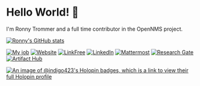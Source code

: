 # Hello World! 👋

I'm Ronny Trommer and a full time contributor in the OpenNMS project.

[![Ronny's GitHub stats](https://github-readme-stats.vercel.app/api?username=indigo423&show_icons=true&theme=synthwave)](https://github.com/anuraghazra/github-readme-stats)

[![My job](https://img.shields.io/badge/My%20job-OpenNMS-success?style=flat-square&logo=microgenetics&logoColor=white)](https://www.opennms.com/)
[![Website](https://img.shields.io/badge/Website-blog.no42.org-informational?style=flat-square&logo=jekyll&logoColor=white)](https://blog.no42.org)
[![LinkFree](https://img.shields.io/badge/LinkFree-indigo423-informational?style=flat-square&logo=linktree&logoColor=white)](https://linkfree.eddiehub.io/indigo423)
[![LinkedIn](https://img.shields.io/badge/LinkedIn-ronnytrommer-informational?style=flat-square&logo=linkedin&logoColor=white)](https://www.linkedin.com/in/ronnytrommer/)
[![Mattermost](https://img.shields.io/badge/Mattermost-%40indigo423-informational?style=flat-square&logo=mattermost&logoColor=white)](https://chat.opennms.com)
[![Research Gate](https://img.shields.io/badge/ResearchGate-Ronny%20Trommer-informational?style=flat-square&logo=researchgate&logoColor=white)](https://www.researchgate.net/profile/Ronny-Trommer)
[![Artifact Hub](https://img.shields.io/endpoint?url=https://artifacthub.io/badge/repository/labmonkeys-charts)](https://artifacthub.io/packages/search?repo=labmonkeys-charts)

[![An image of @indigo423's Holopin badges, which is a link to view their full Holopin profile](https://holopin.me/indigo423)](https://holopin.io/@indigo423)
